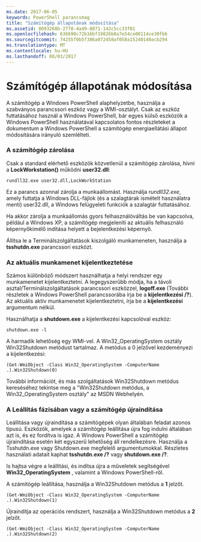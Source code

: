 ```yaml
---
ms.date: 2017-06-05
keywords: PowerShell parancsmag
title: "Számítógép állapotának módosítása"
ms.assetid: 8093268b-27f8-4a49-8871-142c5cc33f01
ms.openlocfilehash: 636690c72b16bf19826b0a7e54ce00114ce30fb6
ms.sourcegitcommit: 74255f0b5f386a072458af058a15240140acb294
ms.translationtype: MT
ms.contentlocale: hu-HU
ms.lasthandoff: 08/03/2017
---
```

# <a name="changing-computer-state"></a>Számítógép állapotának módosítása
A számítógép a Windows PowerShell alaphelyzetbe, használja a szabványos parancssori eszköz vagy a WMI-osztályt. Csak az eszköz futtatásához használ a Windows PowerShell, bár egyes külső eszközök a Windows PowerShell használatával kapcsolatos fontos részleteket a dokumentum a Windows PowerShell a számítógép energiaellátási állapot módosítására irányuló szemlélteti.

### <a name="locking-a-computer"></a>A számítógép zárolása
Csak a standard elérhető eszközök közvetlenül a számítógép zárolása, hívni a **LockWorkstation()** működni **user32.dll**:

```
rundll32.exe user32.dll,LockWorkStation
```

Ez a parancs azonnal zárolja a munkaállomást. Használja *rundll32.exe*, amely futtatja a Windows DLL-fájlok (és a szalagtárak ismételt használatra menti) user32.dll, a Windows felügyeleti funkciók a szalagtár futtatásához.

Ha akkor zárolja a munkaállomás gyors felhasználóváltás be van kapcsolva, például a Windows XP, a számítógép megjeleníti az aktuális felhasználó képernyőkímélő indítása helyett a bejelentkezési képernyő.

Állítsa le a Terminálszolgáltatások kiszolgáló munkameneten, használja a **tsshutdn.exe** parancssori eszközt.

### <a name="logging-off-the-current-session"></a>Az aktuális munkamenet kijelentkeztetése
Számos különböző módszert használhatja a helyi rendszer egy munkamenetet kijelentkeztetni. A legegyszerűbb módja, ha a távoli asztal/Terminálszolgáltatások parancssori eszközzel, **logoff.exe** (További részletek a Windows PowerShell parancssorába írja be a **kijelentkezési /?**). Az aktuális aktív munkamenetet kijelentkeztetni, írja be a **kijelentkezési** argumentum nélkül.

Használhatja a **shutdown.exe** a kijelentkezési kapcsolóval eszköz:

```
shutdown.exe -l
```

A harmadik lehetőség egy WMI-vel. A Win32_OperatingSystem osztály Win32Shutdown metódust tartalmaz. A metódus a 0 jelzővel kezdeményezi a kijelentkezési:

```
(Get-WmiObject -Class Win32_OperatingSystem -ComputerName .).Win32Shutdown(0)
```

További információt, és más szolgáltatások Win32Shutdown metódus kereséséhez tekintse meg a "Win32Shutdown metódus, a Win32_OperatingSystem osztály" az MSDN Webhelyén.

### <a name="shutting-down-or-restarting-a-computer"></a>A Leállítás fázisában vagy a számítógép újraindítása
Leállítása vagy újraindítása a számítógépek olyan általában feladat azonos típusú. Eszközök, amelyek a számítógép leállítása újra fog indulni általában azt is, és ez fordítva is igaz. A Windows PowerShell a számítógép újraindítása esetén két egyszerű lehetőség áll rendelkezésre. Használja a Tsshutdn.exe vagy Shutdown.exe megfelelő argumentumokkal. Részletes használati adatait kaphat **tsshutdn.exe /?** vagy **shutdown.exe /?**.

Is hajtsa végre a leállítási, és indítsa újra a műveletek segítségével **Win32_OperatingSystem** , valamint a Windows PowerShell-ről.

A számítógép leállítása, használja a Win32Shutdown metódus a **1** jelzőt.

```
(Get-WmiObject -Class Win32_OperatingSystem -ComputerName .).Win32Shutdown(1)
```

Újraindítja az operációs rendszert, használja a Win32Shutdown metódus a **2** jelzőt.

```
(Get-WmiObject -Class Win32_OperatingSystem -ComputerName .).Win32Shutdown(2)
```

